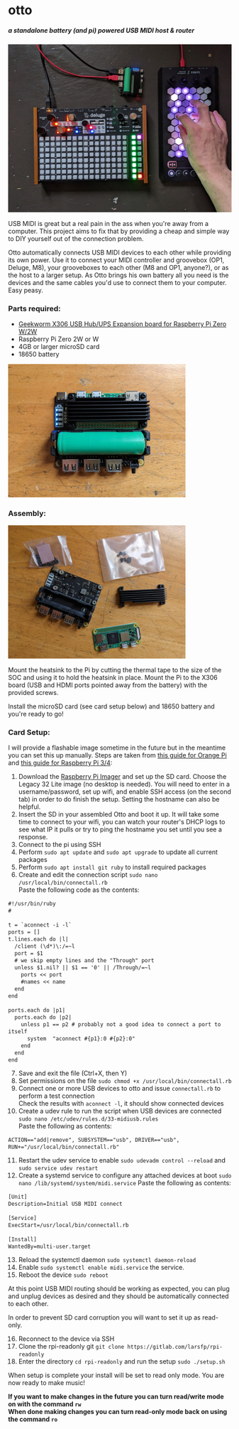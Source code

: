 # otto
##### a standalone battery (and pi) powered USB MIDI host & router

<img src=https://raw.githubusercontent.com/roge-rm/otto/main/pictures/otto_3.jpg width=800>

USB MIDI is great but a real pain in the ass when you're away from a computer. This project aims to fix that by providing a cheap and simple way to DIY yourself out of the connection problem. 

Otto automatically connects USB MIDI devices to each other while providing its own power. Use it to connect your MIDI controller and groovebox (OP1, Deluge, M8), your grooveboxes to each other (M8 and OP1, anyone?), or as the host to a larger setup. As Otto brings his own battery all you need is the devices and the same cables you'd use to connect them to your computer. Easy peasy.

### Parts required:
* <a href=https://geekworm.com/products/x306>Geekworm X306 USB Hub/UPS Expansion board for Raspberry Pi Zero W/2W</a>
* Raspberry Pi Zero 2W or W
* 4GB or larger microSD card
* 18650 battery

 <img src=https://raw.githubusercontent.com/roge-rm/otto/main/pictures/otto_1.jpg width=400>

### Assembly: 

 <img src=https://raw.githubusercontent.com/roge-rm/otto/main/pictures/otto_2.jpg width=400>

Mount the heatsink to the Pi by cutting the thermal tape to the size of the SOC and using it to hold the heatsink in place. 
Mount the Pi to the X306 board (USB and HDMI ports pointed away from the battery) with the provided screws. 

Install the microSD card (see card setup below) and 18650 battery and you're ready to go!

### Card Setup:

I will provide a flashable image sometime in the future but in the meantime you can set this up manually. Steps are taken from <a href=http://hunke.ws/posts/orange-pi-usb-midi-host/>this guide for Orange Pi</a> and <a href=https://neuma.studio/raspberry-pi-as-usb-bluetooth-midi-host/>this guide for Raspberry Pi 3/4</a>:

1. Download the <a href=https://www.raspberrypi.com/software/>Raspberry Pi Imager</a> and set up the SD card. Choose the Legacy 32 Lite image (no desktop is needed). You will need to enter in a username/password, set up wifi, and enable SSH access (on the second tab) in order to do finish the setup. Setting the hostname can also be helpful.
2. Insert the SD in your assembled Otto and boot it up. It will take some time to connect to your wifi, you can watch your router's DHCP logs to see what IP it pulls or try to ping the hostname you set until you see a response.
3. Connect to the pi using SSH
4. Perform `sudo apt update` and `sudo apt upgrade` to update all current packages
5. Perform `sudo apt install git ruby` to install required packages
6. Create and edit the connection script `sudo nano /usr/local/bin/connectall.rb`<br>
Paste the following code as the contents:
```
#!/usr/bin/ruby
#

t = `aconnect -i -l`
ports = []
t.lines.each do |l|
  /client (\d*)\:/=~l
  port = $1
  # we skip empty lines and the "Through" port
  unless $1.nil? || $1 == '0' || /Through/=~l
    ports << port
    #names << name
  end  
end

ports.each do |p1|
  ports.each do |p2|
    unless p1 == p2 # probably not a good idea to connect a port to itself
      system  "aconnect #{p1}:0 #{p2}:0"
    end
  end
end
```
7. Save and exit the file (Ctrl+X, then Y)
8. Set permissions on the file `sudo chmod +x /usr/local/bin/connectall.rb`
9. Connect one or more USB devices to otto and issue `connectall.rb` to perform a test connection<br>
Check the results with `aconnect -l`, it should show connected devices
10. Create a udev rule to run the script when USB devices are connected `sudo nano /etc/udev/rules.d/33-midiusb.rules`<br>
Paste the following as contents:
```
ACTION=="add|remove", SUBSYSTEM=="usb", DRIVER=="usb", RUN+="/usr/local/bin/connectall.rb"
```
11. Restart the udev service to enable `sudo udevadm control --reload` and `sudo service udev restart`
12. Create a systemd service to configure any attached devices at boot `sudo nano /lib/systemd/system/midi.service`
Paste the following as contents:
```
[Unit]
Description=Initial USB MIDI connect

[Service]
ExecStart=/usr/local/bin/connectall.rb

[Install]
WantedBy=multi-user.target
```
13. Reload the systemctl daemon `sudo systemctl daemon-reload`
14. Enable `sudo systemctl enable midi.service` the service.
15. Reboot the device `sudo reboot`

At this point USB MIDI routing should be working as expected, you can plug and unplug devices as desired and they should be automatically connected to each other.

In order to prevent SD card corruption you will want to set it up as read-only.

16. Reconnect to the device via SSH
17. Clone the rpi-readonly git `git clone https://gitlab.com/larsfp/rpi-readonly`
18. Enter the directory `cd rpi-readonly` and run the setup `sudo ./setup.sh`

When setup is complete your install will be set to read only mode. You are now ready to make music!

**If you want to make changes in the future you can turn read/write mode on with the command `rw` <br> 
When done making changes you can turn read-only mode back on using the command `ro`**
